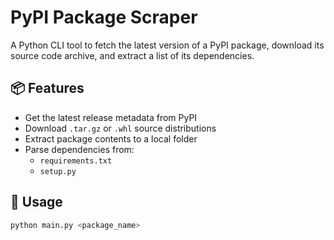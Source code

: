 # PyPI Package Scraper

A Python CLI tool to fetch the latest version of a PyPI package, download its source code archive, and extract a list of its dependencies.

## 📦 Features

- Get the latest release metadata from PyPI
- Download `.tar.gz` or `.whl` source distributions
- Extract package contents to a local folder
- Parse dependencies from:
  - `requirements.txt`
  - `setup.py`

## 🚀 Usage

```bash
python main.py <package_name>

